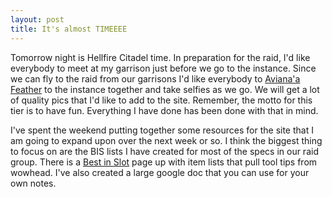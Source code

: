 ```yaml
---
layout: post
title: It's almost TIMEEEE
---
```


Tomorrow night is Hellfire Citadel time. In preparation for the raid, I'd like everybody to meet at my garrison just before we go to the instance. Since we can fly to the raid from our garrisons I'd like everybody to <a href="http://www.wowhead.com/item=119093/avianas-feather">Aviana'a Feather</a> to the instance together and take selfies as we go. We will get a lot of quality pics that I'd like to add to the site. Remember, the motto for this tier is to <span class="label label-success">have fun</span>. Everything I have done has been done with that in mind. 

I've spent the weekend putting together some resources for the site that I am going to expand upon over the next week or so. I think the biggest thing to focus on are the BIS lists I have created for most of the specs in our raid group. There is a [Best in Slot](http://dk.chapley.com/best_in_slot/) page up with item lists that pull tool tips from wowhead. I've also created a large google doc that you can use for your own notes.
